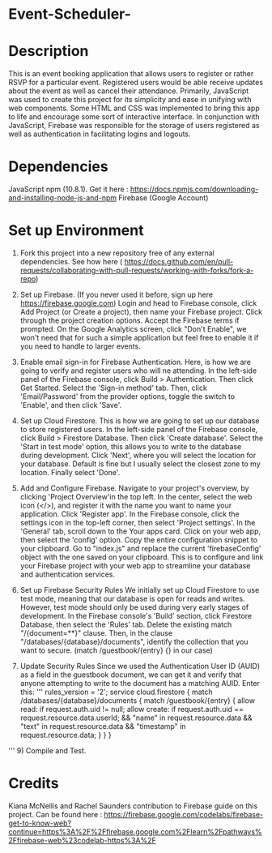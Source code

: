 # Event-Scheduler-

# Description

This is an event booking application that allows users to register or rather RSVP for a particular event. Registered users would be able receive updates about the event as well as cancel their attendance. Primarily, JavaScript was used to create this project for its simplicity and ease in unifying with web components. Some HTML and CSS was implemented to bring this app to life and encourage some sort of interactive interface. In conjunction with JavaScript, Firebase was responsible for the storage of users registered as well as authentication in facilitating logins and logouts.


# Dependencies 
JavaScript npm (10.8.1).  Get it here : https://docs.npmjs.com/downloading-and-installing-node-js-and-npm
Firebase (Google Account)


# Set up Environment

1) Fork this project into a new repository free of any external dependencies. See how here ( https://docs.github.com/en/pull-requests/collaborating-with-pull-requests/working-with-forks/fork-a-repo)

2) Set up Firebase. (If you never used it before, sign up here https://firebase.google.com)
Login and head to Firebase console, click Add Project (or Create a project), then name your Firebase project. Click through the project creation options. Accept the Firebase terms if prompted. On the Google Analytics screen, click "Don't Enable", we won't need that for such a simple application but feel free to enable it if you need to handle to larger events.

3) Enable email sign-in for Firebase Authentication.
Here, is how we are going to verify and register users who will ne attending. In the left-side panel of the Firebase console, click Build > Authentication. Then click Get Started. Select the 'Sign-in method' tab. Then, click 'Email/Password' from the provider options, toggle the switch to 'Enable', and then click 'Save'.

4) Set up Cloud Firestore.
This is how we are going to set up our database to store registered users. In the left-side panel of the Firebase console, click Build > Firestore Database. Then click 'Create database'. Select the 'Start in test mode' option, this allows you to write to the database during development. Click 'Next', where you will select the location for your database. Default is fine but I usually select the closest zone to my location. Finally select 'Done'.

6) Add and Configure Firebase.
Navigate to your project's overview, by clicking 'Project Overview'in the top left. In the center, select the web icon (</>), and register it with the name you want to name your application. Click 'Register app'. In the Firebase console, click the settings icon in the top-left corner, then select 'Project settings'. In the 'General' tab, scroll down to the Your apps card.
Click on your web app, then select the 'config' option. Copy the entire configuration snippet to your clipboard. Go to "index.js" and replace the current 'firebaseConfig' object with the one saved on your clipboard. This is to configure and link your Firebase project with your web app to streamline your database and authentication services.

7) Set up Firebase Security Rules
We initially set up Cloud Firestore to use test mode, meaning that our database is open for reads and writes. However, test mode should only be used during very early stages of development. In the Firebase console's 'Build' section, click Firestore Database, then select the 'Rules' tab. Delete the existing match "/{document=**}" clause. Then, in the clause "/databases/{database}/documents", identify the collection that you want to secure. (match /guestbook/{entry} {} in our case)

8) Update Security Rules
Since we used the Authentication User ID (AUID) as a field in the guestbook document, we can get it and verify that anyone attempting to write to the document has a matching AUID. Enter this:
'''
rules_version = '2';
service cloud.firestore {
  match /databases/{database}/documents {
    match /guestbook/{entry} {
      allow read: if request.auth.uid != null;
      allow create:
        if request.auth.uid == request.resource.data.userId;
        && "name" in request.resource.data
        && "text" in request.resource.data
        && "timestamp" in request.resource.data;
    }
  }
}

'''
9) Compile and Test.

# Credits

Kiana McNellis and Rachel Saunders contribution to Firebase guide on this project.
Can be found here  : https://firebase.google.com/codelabs/firebase-get-to-know-web?continue=https%3A%2F%2Ffirebase.google.com%2Flearn%2Fpathways%2Ffirebase-web%23codelab-https%3A%2F
